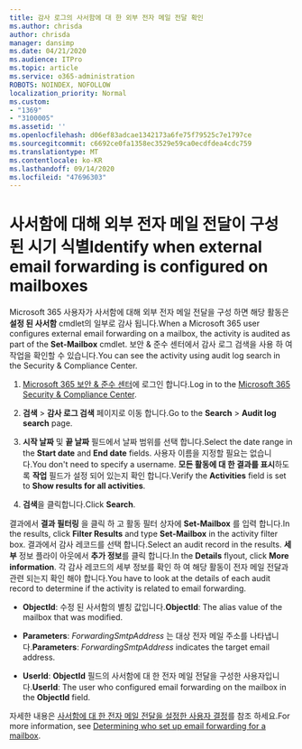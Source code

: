 ```yaml
---
title: 감사 로그의 사서함에 대 한 외부 전자 메일 전달 확인
ms.author: chrisda
author: chrisda
manager: dansimp
ms.date: 04/21/2020
ms.audience: ITPro
ms.topic: article
ms.service: o365-administration
ROBOTS: NOINDEX, NOFOLLOW
localization_priority: Normal
ms.custom:
- "1369"
- "3100005"
ms.assetid: ''
ms.openlocfilehash: d06ef83adcae1342173a6fe75f79525c7e1797ce
ms.sourcegitcommit: c6692ce0fa1358ec3529e59ca0ecdfdea4cdc759
ms.translationtype: MT
ms.contentlocale: ko-KR
ms.lasthandoff: 09/14/2020
ms.locfileid: "47696303"
---
```

# <a name="identify-when-external-email-forwarding-is-configured-on-mailboxes"></a><span data-ttu-id="7b210-102">사서함에 대해 외부 전자 메일 전달이 구성 된 시기 식별</span><span class="sxs-lookup"><span data-stu-id="7b210-102">Identify when external email forwarding is configured on mailboxes</span></span>

<span data-ttu-id="7b210-103">Microsoft 365 사용자가 사서함에 대해 외부 전자 메일 전달을 구성 하면 해당 활동은 **설정 된 사서함** cmdlet의 일부로 감사 됩니다.</span><span class="sxs-lookup"><span data-stu-id="7b210-103">When a Microsoft 365 user configures external email forwarding on a mailbox, the activity is audited as part of the **Set-Mailbox** cmdlet.</span></span> <span data-ttu-id="7b210-104">보안 & 준수 센터에서 감사 로그 검색을 사용 하 여 작업을 확인할 수 있습니다.</span><span class="sxs-lookup"><span data-stu-id="7b210-104">You can see the activity using audit log search in the Security & Compliance Center.</span></span>

1. <span data-ttu-id="7b210-105">[Microsoft 365 보안 & 준수 센터](https://protection.office.com/)에 로그인 합니다.</span><span class="sxs-lookup"><span data-stu-id="7b210-105">Log in to the [Microsoft 365 Security & Compliance Center](https://protection.office.com/).</span></span>

2. <span data-ttu-id="7b210-106">**검색**  >  **감사 로그 검색** 페이지로 이동 합니다.</span><span class="sxs-lookup"><span data-stu-id="7b210-106">Go to the **Search** > **Audit log search** page.</span></span>

3. <span data-ttu-id="7b210-107">**시작 날짜** 및 **끝 날짜** 필드에서 날짜 범위를 선택 합니다.</span><span class="sxs-lookup"><span data-stu-id="7b210-107">Select the date range in the **Start date** and **End date** fields.</span></span> <span data-ttu-id="7b210-108">사용자 이름을 지정할 필요는 없습니다.</span><span class="sxs-lookup"><span data-stu-id="7b210-108">You don't need to specify a username.</span></span> <span data-ttu-id="7b210-109">**모든 활동에 대 한 결과를 표시**하도록 **작업** 필드가 설정 되어 있는지 확인 합니다.</span><span class="sxs-lookup"><span data-stu-id="7b210-109">Verify the **Activities** field is set to **Show results for all activities**.</span></span>

4. <span data-ttu-id="7b210-110">**검색**을 클릭합니다.</span><span class="sxs-lookup"><span data-stu-id="7b210-110">Click **Search**.</span></span>

<span data-ttu-id="7b210-111">결과에서 **결과 필터링** 을 클릭 하 고 활동 필터 상자에 **Set-Mailbox** 를 입력 합니다.</span><span class="sxs-lookup"><span data-stu-id="7b210-111">In the results, click **Filter Results** and type **Set-Mailbox** in the activity filter box.</span></span> <span data-ttu-id="7b210-112">결과에서 감사 레코드를 선택 합니다.</span><span class="sxs-lookup"><span data-stu-id="7b210-112">Select an audit record in the results.</span></span> <span data-ttu-id="7b210-113">**세부** 정보 플라이 아웃에서 **추가 정보**를 클릭 합니다.</span><span class="sxs-lookup"><span data-stu-id="7b210-113">In the **Details** flyout, click **More information**.</span></span> <span data-ttu-id="7b210-114">각 감사 레코드의 세부 정보를 확인 하 여 해당 활동이 전자 메일 전달과 관련 되는지 확인 해야 합니다.</span><span class="sxs-lookup"><span data-stu-id="7b210-114">You have to look at the details of each audit record to determine if the activity is related to email forwarding.</span></span>

- <span data-ttu-id="7b210-115">**ObjectId**: 수정 된 사서함의 별칭 값입니다.</span><span class="sxs-lookup"><span data-stu-id="7b210-115">**ObjectId**: The alias value of the mailbox that was modified.</span></span>

- <span data-ttu-id="7b210-116">**Parameters**: _ForwardingSmtpAddress_ 는 대상 전자 메일 주소를 나타냅니다.</span><span class="sxs-lookup"><span data-stu-id="7b210-116">**Parameters**: _ForwardingSmtpAddress_ indicates the target email address.</span></span>

- <span data-ttu-id="7b210-117">**UserId**: **ObjectId** 필드의 사서함에 대 한 전자 메일 전달을 구성한 사용자입니다.</span><span class="sxs-lookup"><span data-stu-id="7b210-117">**UserId**: The user who configured email forwarding on the mailbox in the **ObjectId** field.</span></span>

<span data-ttu-id="7b210-118">자세한 내용은 [사서함에 대 한 전자 메일 전달을 설정한 사용자 결정](https://docs.microsoft.com/microsoft-365/compliance/auditing-troubleshooting-scenarios#determine-who-set-up-email-forwarding-for-a-mailbox)를 참조 하세요.</span><span class="sxs-lookup"><span data-stu-id="7b210-118">For more information, see [Determining who set up email forwarding for a mailbox](https://docs.microsoft.com/microsoft-365/compliance/auditing-troubleshooting-scenarios#determine-who-set-up-email-forwarding-for-a-mailbox).</span></span>
